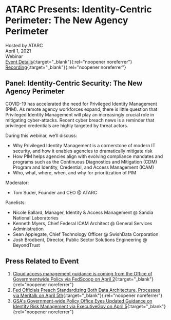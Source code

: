 # ATARC Presents: Identity-Centric Perimeter: The New Agency Perimeter
Hosted by ATARC <br>
April 1, 2021 <br>
Webinar<br> 
[Event Details](https://atarc.org/event/identity-centric-security/){:target="_blank"}{:rel="noopener noreferrer"}</br>
[Recording](https://www.youtube.com/watch?v=tz44eW9oEjA){:target="_blank"}{:rel="noopener noreferrer"}

## Panel: Identity-Centric Security: The New Agency Perimeter
COVID-19 has accelerated the need for Privileged Identity Management (PIM). As remote agency workforces expand, there is little question that Privileged Identity Management will play an increasingly crucial role in mitigating cyber-attacks. Recent cyber breach news is a reminder that privileged credentials are highly targeted by threat actors.

During this webinar, we’ll discuss:

- Why Privileged Identity Management is a cornerstone of modern IT security, and how it enables agencies to dramatically mitigate risk
- How PIM helps agencies align with evolving compliance mandates and programs such as the Continuous Diagnostics and Mitigation (CDM) Program and Identity, Credential, and Access Management (ICAM)
- Who, what, where, when, and why for prioritization of PIM

Moderator: 
- Tom Suder, Founder and CEO @ ATARC

Panelists:
- Nicole Ballard, Manager, Identity & Access Management @ Sandia National Laboratories
- Kenneth Myers, Chief Federal ICAM Architect @ General Services Administration
- Sean Applegate, Chief Technology Officer @ SwishData Corporation
- Josh Brodbent, Director, Public Sector Solutions Engineering @ BeyondTrust

## Press Related to Event
1. [Cloud access management guidance is coming from the Office of Governmentwide Policy via FedScoop on April 2](https://www.fedscoop.com/cloud-access-management-guidance-ogp/){:target="_blank"}{:rel="noopener noreferrer"}
2. [Fed Officials Preach Standardizing Both Data Architecture, Processes via Meritalk on April 5th](https://www.meritalk.com/articles/fed-officials-preach-standardizing-both-data-architecture-processes/){:target="_blank"}{:rel="noopener noreferrer"}
3. [GSA's Government-wide Policy Office Eyes Updated Guidance on Identity Risk Management via ExecutiveGov on April 5](https://www.executivegov.com/2021/04/gsas-governmentwide-policy-office-eyes-updated-guidance-on-identity-risk-management/){:target="_blank"}{:rel="noopener noreferrer"}
